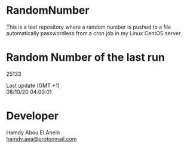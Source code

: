 # RandomNumber    
This is a test repository where a random number is pushed to a file automatically passwordless from a cron job in my Linux CentOS server    
# Random Number of the last run   
25133
      
Last update (GMT +1)    
08/10/20 04:00:01
# Developer    
Hamdy Abou El Anein   
hamdy.aea@protonmail.com
